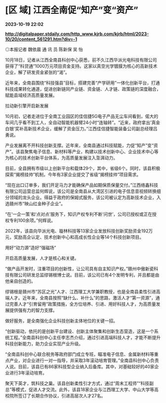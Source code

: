 # [区 域] 江西全南促“知产”变“资产”

**2023-10-19 22:02**

**http://digitalpaper.stdaily.com/http_www.kjrb.com/kjrb/html/2023-10/20/content_561291.htm?div=-1**

 ◎本报记者 魏依晨 通 讯 员 陈新保 吴 怡

 10月18日，记者从江西全南县科创中心获悉，前不久江西华派光电科技有限公司获得了“科贷通”1000万元项目资金支持。这家以真空光学镀膜为核心的高新技术企业，解了研发资金紧张的“渴”。

 近年来，全南县围绕“科技强县”目标，搭建完善“产学研用”一体化创新平台，打通科技成果转化通道，促进创新链同产业链、资金链、人才链、政策链的深度融合，赋能县域经济高质量发展。

 拉动新引擎开启新发展

 10月初，记者走进位于全南工业园区的佳信捷5G电子产品无尘车间看到，偌大的车间几乎看不到工人，全自动智能机器臂24小时“连轴转”。“近来，政府拿出‘真金白银’奖补高新技术企业，缓解了资金压力。”江西佳信捷智能装备公司副总经理吕勇说。

 产业发展离不开科技创新支撑。近年来，全南县通过科技赋能，力促“知产”变“资产”。该县聚焦电子信息、新材料等产业，构建以技术创新中心、企业技术中心等为核心的技术创新平台体系，为高质量发展注入澎湃动力。

 目前，全县拥有市级以上创新平台和载体29个，其中，省级6个。同时，该县积极探索“揭榜挂帅”机制，今年有3家企业提交了省级“揭榜挂帅”项目需求。

 “现在出口订单多，我们开足马力才能确保产品如期保质保量交付。”江西络鑫科技有限公司运营总监何辉说，该公司是全南县从大湾区引进的电子信息音视频转换细分领域的龙头企业。得益于政府的保姆式服务，该公司被认定为高新技术企业，入选赣州市“映山红金种子企业”。

 “在‘一企一策’和‘点对点’服务下，知识产权专利不断‘问世’，公司已授权或正在授权专利100余项。”何辉说。

 2022年，该县向华派光电、璇林科技等13家企业发放科技创新奖励资金192万元，奖励高企认定、技术创新中心和高成长性企业等14个科技创新项目。

 用好“动力源”造好“强磁场”

 开启高质量发展，人才是核心和关键。

 “做产品开发时，注重项目的创新性，让公司具有自主知识产权。”赣州中傲新瓷科技有限公司研发总监缪锡根博士说。目前，该公司已有4个发明专利，并且都是由他亲自创造的。

 缪锡根是赣州市“苏区之光”人才、江西理工大学兼职教授，也是全南县柔性引进高端人才。近年来，全南县按照“缺什么、补什么”的思路，激活人才“第一资源”，通过完善人才“引育留用”政策措施，全方位培养、引进、用好科技人才，为高质量发展提供强有力的智力支撑。

 做好服务，是全南强化企业科技创新主体地位的关键一招。

 “创新驱动，依托的是创新平台建设、创新主体聚集和创新生态营造，这是一个系统工程。”全南县科创中心主任李志杰介绍，通过引进高端科技人才，才能不断提升科技创新能力，助力企业实现产业升级。

 “全南县科创中心联合税务等政府部门成立专班，瞄准电子信息、金属新材料等重点产业，对企业进行一对一指导，并采取3年滚动培育管理。”全南县科创中心负责人说。目前，该县已有86家科技型企业纳入后备库。其中，对基础较好的40家企业进行3年滚动培育。

 聚天下英才，筑科技之巢。该县创新柔性引才方式，通过“周末工程师”“科技副总”等模式，促进人才交流。此外，该县18家企业与江西理工大学、中山大学等高校院所签订了长期合作协议，引进高层次人才27名。